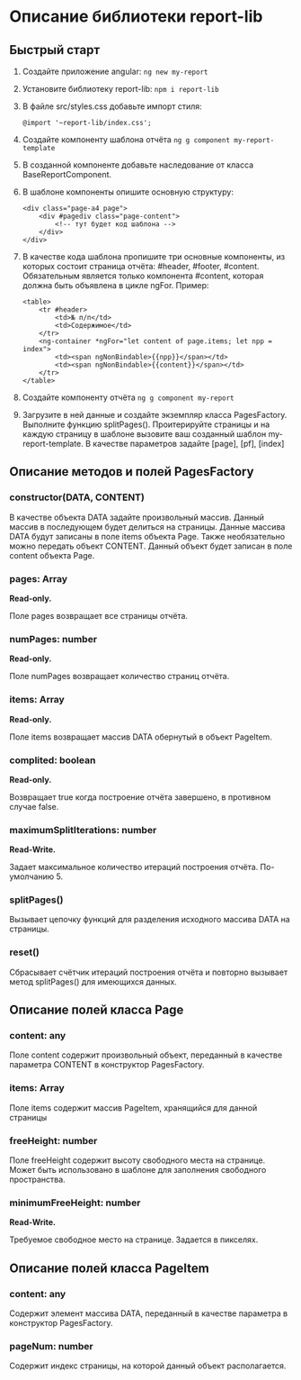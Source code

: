 # Описание библиотеки report-lib

## Быстрый старт

1. Создайте приложение angular: `ng new my-report`
2. Установите библиотеку report-lib: `npm i report-lib`
3. В файле src/styles.css добавьте импорт стиля:
   ```
   @import '~report-lib/index.css';
   ```
   
4. Создайте компоненту шаблона отчёта  `ng g component my-report-template`
5. В созданной компоненте добавьте наследование от класса BaseReportComponent.
6. В шаблоне компоненты опишите основную структуру:
    ```
    <div class="page-a4 page">
        <div #pagediv class="page-content">
            <!-- тут будет код шаблона -->
        </div>
    </div>
    ```

7. В качестве кода шаблона пропишите три основные компоненты, из которых состоит страница отчёта: #header, #footer, #content.
Обязательным является только компонента #content, которая должна быть объявлена в цикле ngFor.
Пример:
    ```
    <table>
        <tr #header>
            <td>№ п/п</td>
            <td>Содержимое</td>
        </tr>
        <ng-container *ngFor="let content of page.items; let npp = index">
            <td><span ngNonBindable>{{npp}}</span></td>
            <td><span ngNonBindable>{{content}}</span></td>
        </tr>
    </table>
    ```

8. Создайте компоненту отчёта `ng g component my-report`
9. Загрузите в ней данные и создайте экземпляр класса PagesFactory.
Выполните функцию splitPages().
Проитерируйте страницы и на каждую страницу в шаблоне вызовите ваш созданный шаблон my-report-template.
В качестве параметров задайте [page], [pf], [index]

## Описание методов и полей PagesFactory
### constructor(DATA, CONTENT)

В качестве объекта DATA задайте произвольный массив. Данный массив в последующем будет делиться на страницы.
Данные массива DATA будут записаны в поле items объекта Page.
Также необязательно можно передать объект CONTENT. Данный объект будет записан в поле content объекта Page.

### pages: Array<Page>
**Read-only.**

Поле pages возвращает все страницы отчёта. 

### numPages: number
**Read-only.**

Поле numPages возвращает количество страниц отчёта.

### items: Array<PageItem>
**Read-only.**

Поле items возвращает массив DATA обернутый в объект PageItem.

### complited: boolean
**Read-only.**

Возвращает true когда построение отчёта завершено, в противном случае false.

### maximumSplitIterations: number
**Read-Write.**

Задает максимальное количество итераций построения отчёта. По-умолчанию 5.

### splitPages()
Вызывает цепочку функций для разделения исходного массива DATA на страницы.

### reset()
Сбрасывает счётчик итераций построения отчёта и повторно вызывает метод splitPages() для имеющихся данных.

## Описание полей класса Page
### content: any
Поле content содержит произвольный объект, переданный в качестве параметра CONTENT в конструктор PagesFactory.

### items: Array<PageItem>
Поле items содержит массив PageItem, хранящийся для данной страницы

### freeHeight: number
Поле freeHeight содержит высоту свободного места на странице.
Может быть использовано в шаблоне для заполнения свободного пространства.

### minimumFreeHeight: number
**Read-Write.**

Требуемое свободное место на странице. Задается в пикселях.

## Описание полей класса PageItem
### content: any
Содержит элемент массива DATA, переданный в качестве параметра в конструктор PagesFactory.

### pageNum: number
Содержит индекс страницы, на которой данный объект располагается.
